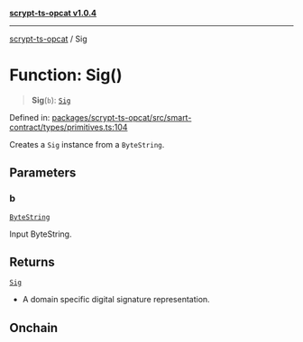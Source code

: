 [**scrypt-ts-opcat v1.0.4**](../README.md)

***

[scrypt-ts-opcat](../README.md) / Sig

# Function: Sig()

> **Sig**(`b`): [`Sig`](../type-aliases/Sig.md)

Defined in: [packages/scrypt-ts-opcat/src/smart-contract/types/primitives.ts:104](https://github.com/OPCAT-Labs/ts-tools/blob/528986f3e4ac436a160988491680cf191c0bf231/packages/scrypt-ts-opcat/src/smart-contract/types/primitives.ts#L104)

Creates a `Sig` instance from a `ByteString`.

## Parameters

### b

[`ByteString`](../type-aliases/ByteString.md)

Input ByteString.

## Returns

[`Sig`](../type-aliases/Sig.md)

- A domain specific digital signature representation.

## Onchain
